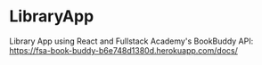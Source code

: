 # LibraryApp
Library App using React and Fullstack Academy's BookBuddy API: https://fsa-book-buddy-b6e748d1380d.herokuapp.com/docs/
